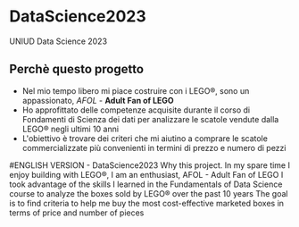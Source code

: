 # DataScience2023
UNIUD Data Science 2023
## Perchè questo progetto
- Nel mio tempo libero mi piace costruire con i LEGO®, sono un appassionato, *AFOL* - **Adult Fan of LEGO**
- Ho approfittato delle competenze acquisite durante il corso di Fondamenti di Scienza dei dati per analizzare le scatole vendute dalla LEGO® negli ultimi 10 anni
- L'obiettivo è trovare dei criteri che mi aiutino a comprare le scatole commercializzate più convenienti in termini di prezzo e numero di pezzi

#ENGLISH VERSION - DataScience2023
Why this project.
In my spare time I enjoy building with LEGO®, I am an enthusiast, AFOL - Adult Fan of LEGO
I took advantage of the skills I learned in the Fundamentals of Data Science course to analyze the boxes sold by LEGO® over the past 10 years
The goal is to find criteria to help me buy the most cost-effective marketed boxes in terms of price and number of pieces
